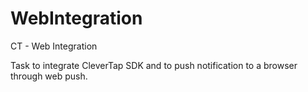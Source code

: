 # WebIntegration
CT - Web Integration


Task to integrate CleverTap SDK and to push notification to a browser through web push.
